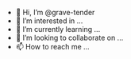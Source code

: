 - 👋 Hi, I’m @grave-tender
- 👀 I’m interested in ...
- 🌱 I’m currently learning ...
- 💞️ I’m looking to collaborate on ...
- 📫 How to reach me ...

<!---
grave-tender/grave-tender is a ✨ special ✨ repository because its `README.md` (this file) appears on your GitHub profile.
You can click the Preview link to take a look at your changes.
--->
